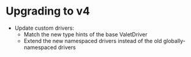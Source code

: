 # Upgrading to v4

- Update custom drivers:
    - Match the new type hints of the base ValetDriver
    - Extend the new namespaced drivers instead of the old globally-namespaced drivers
